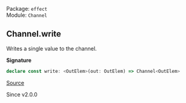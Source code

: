 Package: `effect`<br />
Module: `Channel`<br />

## Channel.write

Writes a single value to the channel.

**Signature**

```ts
declare const write: <OutElem>(out: OutElem) => Channel<OutElem>
```

[Source](https://github.com/Effect-TS/effect/tree/main/packages/effect/src/Channel.ts#L2199)

Since v2.0.0